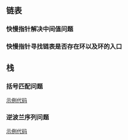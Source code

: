 ## 链表

### 快慢指针解决中间值问题





### 快慢指针寻找链表是否存在环以及环的入口 






## 栈

### 括号匹配问题
[]()
[示例代码](./src\main\java\com\itdom\linear\BrackersMatch.java)




### 逆波兰序列问题
[示例代码](./src\main\java\com\itdom\linear\ReversePolishNotation.java)
